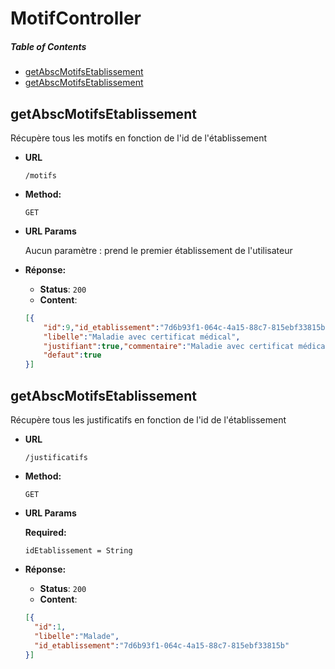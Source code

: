 # MotifController

##### Table of Contents
  * [getAbscMotifsEtablissement](#getAbscMotifsEtablissement)
  * [getAbscMotifsEtablissement](#getAbscMotifsEtablissement)
  
<a name="getAbscMotifsEtablissement" />

## getAbscMotifsEtablissement

Récupère tous les motifs en fonction de l'id de l'établissement

* **URL**

  `/motifs`

* **Method:**
 
  `GET`
  
*  **URL Params**

   Aucun paramètre : prend le premier établissement de l'utilisateur

* **Réponse:**
  
   * **Status**: `200`
   * **Content**: 
    ```json
    [{
        "id":9,"id_etablissement":"7d6b93f1-064c-4a15-88c7-815ebf33815b",
        "libelle":"Maladie avec certificat médical",
        "justifiant":true,"commentaire":"Maladie avec certificat médical",
        "defaut":true
    }]
    ``` 
    
    <a name="getAbscMotifsEtablissement" />
    
## getAbscMotifsEtablissement

Récupère tous les justificatifs en fonction de l'id de l'établissement

* **URL**

  `/justificatifs`

* **Method:**
 
  `GET`
  
*  **URL Params**

    **Required:**
  
    `idEtablissement = String`

* **Réponse:**
  
   * **Status**: `200`
   * **Content**: 
    ```json
    [{        
      "id":1,
      "libelle":"Malade",
      "id_etablissement":"7d6b93f1-064c-4a15-88c7-815ebf33815b"
    }]
    ``` 